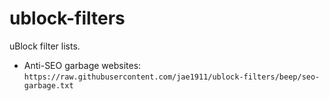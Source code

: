 # ublock-filters

uBlock filter lists.

* Anti-SEO garbage websites: `https://raw.githubusercontent.com/jae1911/ublock-filters/beep/seo-garbage.txt`
